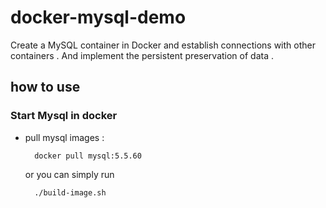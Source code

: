 # docker-mysql-demo
Create a MySQL container in Docker and establish connections with other containers . And implement the persistent preservation of data . 

## how to use 

### Start Mysql in docker 

* pull mysql images :

        docker pull mysql:5.5.60

    or you can simply run 
    
        ./build-image.sh
        
                